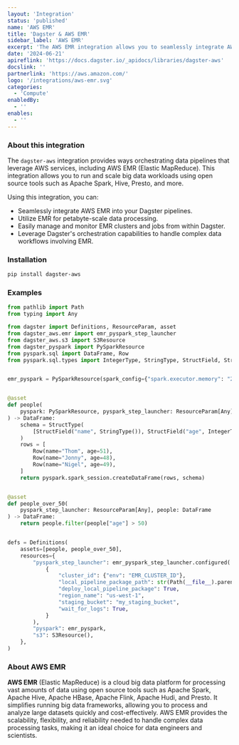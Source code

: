 ```yaml
---
layout: 'Integration'
status: 'published'
name: 'AWS EMR'
title: 'Dagster & AWS EMR'
sidebar_label: 'AWS EMR'
excerpt: 'The AWS EMR integration allows you to seamlessly integrate AWS EMR into your Dagster pipelines for petabyte-scale data processing using open source tools like Apache Spark, Hive, Presto, and more.'
date: '2024-06-21'
apireflink: 'https://docs.dagster.io/_apidocs/libraries/dagster-aws'
docslink: ''
partnerlink: 'https://aws.amazon.com/'
logo: '/integrations/aws-emr.svg'
categories:
  - 'Compute'
enabledBy:
  - ''
enables:
  - ''
---
```


### About this integration

The `dagster-aws` integration provides ways orchestrating data pipelines that leverage AWS services, including AWS EMR (Elastic MapReduce). This integration allows you to run and scale big data workloads using open source tools such as Apache Spark, Hive, Presto, and more.

Using this integration, you can:

- Seamlessly integrate AWS EMR into your Dagster pipelines.
- Utilize EMR for petabyte-scale data processing.
- Easily manage and monitor EMR clusters and jobs from within Dagster.
- Leverage Dagster's orchestration capabilities to handle complex data workflows involving EMR.

### Installation

```bash
pip install dagster-aws
```

### Examples

```python
from pathlib import Path
from typing import Any

from dagster import Definitions, ResourceParam, asset
from dagster_aws.emr import emr_pyspark_step_launcher
from dagster_aws.s3 import S3Resource
from dagster_pyspark import PySparkResource
from pyspark.sql import DataFrame, Row
from pyspark.sql.types import IntegerType, StringType, StructField, StructType


emr_pyspark = PySparkResource(spark_config={"spark.executor.memory": "2g"})


@asset
def people(
    pyspark: PySparkResource, pyspark_step_launcher: ResourceParam[Any]
) -> DataFrame:
    schema = StructType(
        [StructField("name", StringType()), StructField("age", IntegerType())]
    )
    rows = [
        Row(name="Thom", age=51),
        Row(name="Jonny", age=48),
        Row(name="Nigel", age=49),
    ]
    return pyspark.spark_session.createDataFrame(rows, schema)


@asset
def people_over_50(
    pyspark_step_launcher: ResourceParam[Any], people: DataFrame
) -> DataFrame:
    return people.filter(people["age"] > 50)


defs = Definitions(
    assets=[people, people_over_50],
    resources={
        "pyspark_step_launcher": emr_pyspark_step_launcher.configured(
            {
                "cluster_id": {"env": "EMR_CLUSTER_ID"},
                "local_pipeline_package_path": str(Path(__file__).parent),
                "deploy_local_pipeline_package": True,
                "region_name": "us-west-1",
                "staging_bucket": "my_staging_bucket",
                "wait_for_logs": True,
            }
        ),
        "pyspark": emr_pyspark,
        "s3": S3Resource(),
    },
)
```

### About AWS EMR

**AWS EMR** (Elastic MapReduce) is a cloud big data platform for processing vast amounts of data using open source tools such as Apache Spark, Apache Hive, Apache HBase, Apache Flink, Apache Hudi, and Presto. It simplifies running big data frameworks, allowing you to process and analyze large datasets quickly and cost-effectively. AWS EMR provides the scalability, flexibility, and reliability needed to handle complex data processing tasks, making it an ideal choice for data engineers and scientists.
